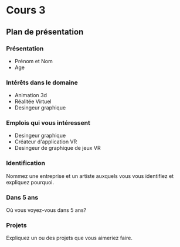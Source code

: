 # Cours 3
## Plan de présentation

### Présentation
* Prénom et Nom
* Age 

### Intérêts dans le domaine
* Animation 3d
* Réalitée Virtuel
* Desingeur graphique 

### Emplois qui vous intéressent
* Desingeur graphique
* Créateur d'application VR
* Desingeur de graphique de jeux VR  

### Identification
Nommez une entreprise et un artiste auxquels vous vous identifiez et expliquez pourquoi. 

### Dans 5 ans
Où vous voyez-vous dans 5 ans? 

### Projets
Expliquez un ou des projets que vous aimeriez faire. 
